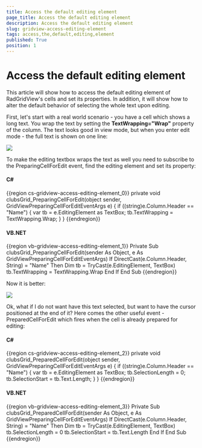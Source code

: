 ```yaml
---
title: Access the default editing element
page_title: Access the default editing element
description: Access the default editing element
slug: gridview-access-editing-element
tags: access,the,default,editing,element
published: True
position: 1
---
```


# Access the default editing element

This article will show how to access the default editing element of RadGridView's cells and set its properties. In addition, it will show how to alter the default behavior of selecting the whole text upon editing. 

First, let's start with a real world scenario - you have a cell which shows a long text. You wrap the text by setting the __TextWrapping="Wrap"__ property of the column. The text looks good in view mode, but when you enter edit mode - the full text is shown on one line:

![](images/how_to_access_editing_element_gridview.png)

To make the editing textbox wraps the text as well you need to subscribe to the PreparingCellForEdit event, find the editing element and set its property:

#### __C#__

{{region cs-gridview-access-editing-element_0}}
	private void clubsGrid_PreparingCellForEdit(object sender, GridViewPreparingCellForEditEventArgs e)
	{
	    if ((string)e.Column.Header == "Name")
	    {
	        var tb = e.EditingElement as TextBox;
	        tb.TextWrapping = TextWrapping.Wrap;
	    }
	}
{{endregion}}

#### __VB.NET__

{{region vb-gridview-access-editing-element_1}}
	Private Sub clubsGrid_PreparingCellForEdit(sender As Object, e As GridViewPreparingCellForEditEventArgs)
	    If DirectCast(e.Column.Header, String) = "Name" Then
	        Dim tb = TryCast(e.EditingElement, TextBox)
	        tb.TextWrapping = TextWrapping.Wrap
	    End If
	End Sub
{{endregion}}

Now it is better:

![](images/how_to_access_editing_element_gridview2.png)

Ok, what if I do not want have this text selected, but want to have the cursor positioned at the end of it? Here comes the other useful event - PreparedCellForEdit which fires when the cell is already prepared for editing:

#### __C#__

{{region cs-gridview-access-editing-element_2}}
	private void clubsGrid_PreparedCellForEdit(object sender, GridViewPreparingCellForEditEventArgs e)
	{
	    if ((string)e.Column.Header == "Name")
	    {
	        var tb = e.EditingElement as TextBox;
	        tb.SelectionLength = 0;
	        tb.SelectionStart = tb.Text.Length;
	    }
	}
{{endregion}}

#### __VB.NET__

{{region vb-gridview-access-editing-element_3}}
	Private Sub clubsGrid_PreparedCellForEdit(sender As Object, e As GridViewPreparingCellForEditEventArgs)
	    If DirectCast(e.Column.Header, String) = "Name" Then
	        Dim tb = TryCast(e.EditingElement, TextBox)
	        tb.SelectionLength = 0
	        tb.SelectionStart = tb.Text.Length
	    End If
	End Sub
{{endregion}}




